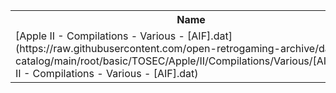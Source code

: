 <table>
<tr><th>Name</th><th>Size</th></tr>
<tr><td>[Apple II - Compilations - Various - [AIF].dat](https://raw.githubusercontent.com/open-retrogaming-archive/dat-catalog/main/root/basic/TOSEC/Apple/II/Compilations/Various/[AIF]/Apple II - Compilations - Various - [AIF].dat)</td><td>1400</td></tr>
</table>
